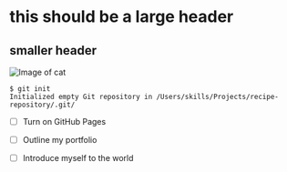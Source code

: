 # this should be a large header
## smaller header

![Image of cat](https://octodex.github.com/images/puddle_jumper_octodex.jpg)

```
$ git init
Initialized empty Git repository in /Users/skills/Projects/recipe-repository/.git/
```

- [ ] Turn on GitHub Pages
- [ ] Outline my portfolio
- [ ] Introduce myself to the world


